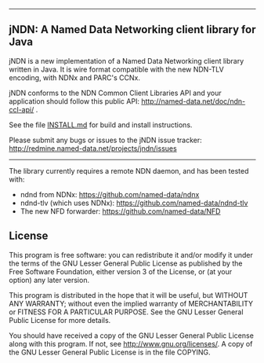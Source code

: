 ------------------------------------------------------
jNDN:  A Named Data Networking client library for Java
------------------------------------------------------

jNDN is a new implementation of a Named Data Networking client library written in Java.
It is wire format compatible with the new NDN-TLV encoding, with NDNx and PARC's CCNx.

jNDN conforms to the NDN Common Client Libraries API and your application should
follow this public API:
http://named-data.net/doc/ndn-ccl-api/ .

See the file [INSTALL.md](https://github.com/named-data/jndn/blob/master/INSTALL.md) for build and install instructions.

Please submit any bugs or issues to the jNDN issue tracker:
http://redmine.named-data.net/projects/jndn/issues

---

The library currently requires a remote NDN daemon, and has been tested with:
* ndnd from NDNx: https://github.com/named-data/ndnx
* ndnd-tlv (which uses NDNx): https://github.com/named-data/ndnd-tlv
* The new NFD forwarder: https://github.com/named-data/NFD

License
-------
This program is free software: you can redistribute it and/or modify
it under the terms of the GNU Lesser General Public License as published by
the Free Software Foundation, either version 3 of the License, or
(at your option) any later version.

This program is distributed in the hope that it will be useful,
but WITHOUT ANY WARRANTY; without even the implied warranty of
MERCHANTABILITY or FITNESS FOR A PARTICULAR PURPOSE.  See the
GNU Lesser General Public License for more details.

You should have received a copy of the GNU Lesser General Public License
along with this program.  If not, see <http://www.gnu.org/licenses/>.
A copy of the GNU Lesser General Public License is in the file COPYING.

